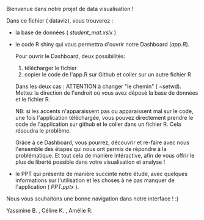 Bienvenue dans notre projet de data visualisation !

Dans ce fichier ( dataviz), vous trouverez : 

- la base de données ( *student_mat.xslx* )

- le code R shiny qui vous permettra d'ouvrir notre Dashboard (*app.R*).

  Pour ouvrir le Dashboard, deux possibilités:
  1. télécharger le fichier
  2. copier le code de l'app.R sur Github et coller sur un autre fichier R
  
  Dans les deux cas : ATTENTION à changer "le chemin" ( ~setwd). Mettez la direction de l'endroit où vous avez déposé la base de données et le fichier R.

  NB: si les accents n'apparaissent pas ou apparaissent mal sur le code, une fois l'application téléchargée, vous pouvez directement prendre le code de l'application sur
  github et le coller dans un fichier R. Cela résoudra le problème.

  Grâce à ce Dashboard, vous pourrez, découvrir et re-faire avec nous l'ensemble des étapes qui nous ont permis de répondre à la problématique.
  Et tout cela de manière intéractive, afin de vous offrir le plus de liberté possible dans votre visualisation et analyse !

- le PPT qui présente de manière succinte notre étude, avec quelques informations sur l'utilisation et les choses à ne pas manquer de l'application ( *PPT.pptx* ).


Nous vous souhaitons une bonne navigation dans notre interface ! :) 


Yassmine B. , Céline K. , Amélie R.
